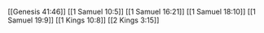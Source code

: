 [[Genesis 41:46]]
[[1 Samuel 10:5]]
[[1 Samuel 16:21]]
[[1 Samuel 18:10]]
[[1 Samuel 19:9]]
[[1 Kings 10:8]]
[[2 Kings 3:15]]
